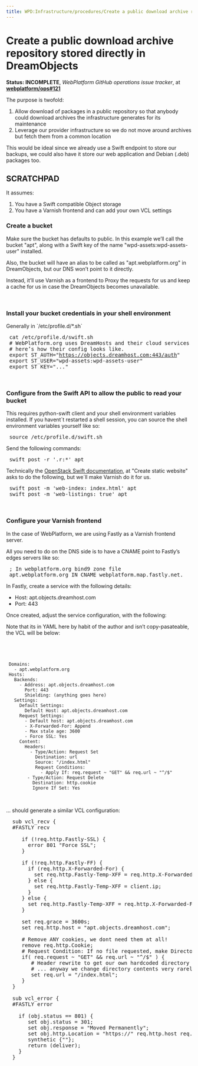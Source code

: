 ```yaml
---
title: WPD:Infrastructure/procedures/Create a public download archive repository stored directly in DreamObjects
---
```

<h1><span class="mw-headline" id="Create_a_public_download_archive_repository_stored_directly_in_DreamObjects">Create a public download archive repository stored directly in DreamObjects</span></h1>
<p><b>Status: INCOMPLETE</b>, <i>WebPlatform GitHub operations issue tracker</i>, at <b><a rel="nofollow" class="external text" href="https://github.com/webplatform/ops/issues/121">webplatform/ops#121</a></b>
</p><p>The purpose is twofold:
</p>
<ol><li> Allow download of packages in a public repository so that anybody could download archives the infrastructure generates for its maintenance</li>
<li> Leverage our provider infrastructure so we do not move around archives but fetch them from a common location</li></ol>
<p>This would be ideal since we already use a Swift endpoint to store our backups, we could also have it store our web application and Debian (.deb) packages too.
</p>
<h2><span class="mw-headline" id="SCRATCHPAD">SCRATCHPAD</span></h2>
<p>It assumes:
</p>
<ol><li> You have a Swift compatible Object storage</li>
<li> You have a Varnish frontend and can add your own VCL settings</li></ol>
<h3><span class="mw-headline" id="Create_a_bucket">Create a bucket</span></h3>
<p>Make sure the bucket has defaults to public.
In this example we’ll call the bucket "apt", along with a Swift key of the name "wpd-assets:wpd-assets-user" installed.
</p><p>Also, the bucket will have an alias to be called as "apt.webplatform.org" in DreamObjects, but our DNS won’t point to it directly.
</p><p>Instead, it’ll use Varnish as a frontend to Proxy the requests for us and keep a cache for us in case the DreamObjects becomes unavailable.
</p><p><br />
</p>
<h3><span class="mw-headline" id="Install_your_bucket_credentials_in_your_shell_environment">Install your bucket credentials in your shell environment</span></h3>
<p>Generally in `/etc/profile.d/*.sh`
</p>
<pre> cat /etc/profile.d/swift.sh
 # WebPlatform.org uses DreamHosts and their cloud services DreamObjects,
 # here’s how their config looks like.
 export ST_AUTH="<a rel="nofollow" class="external free" href="https://objects.dreamhost.com:443/auth">https://objects.dreamhost.com:443/auth</a>"
 export ST_USER="wpd-assets:wpd-assets-user"
 export ST_KEY="..."
</pre>
<p><br />
</p>
<h3><span class="mw-headline" id="Configure_from_the_Swift_API_to_allow_the_public_to_read_your_bucket">Configure from the Swift API to allow the public to read your bucket</span></h3>
<p>This requires python-swift client and your shell environment variables installed.
If you havent´t restarted a shell session, you can source the shell environment variables yourself like so:
</p>
<pre> source /etc/profile.d/swift.sh
</pre>
<p>Send the following commands:
</p>
<pre> swift post -r '.r:*' apt
</pre>
<p>Technically the <a rel="nofollow" class="external text" href="http://docs.openstack.org/user-guide/content/managing-openstack-object-storage-with-swift-cli.html">OpenStack Swift documentation</a>, at "Create static website" asks to do the following, but we´ll make Varnish do it for us.
</p>
<pre> swift post -m 'web-index: index.html' apt
 swift post -m 'web-listings: true' apt
</pre>
<p><br />
</p>
<h3><span class="mw-headline" id="Configure_your_Varnish_frontend">Configure your Varnish frontend</span></h3>
<p>In the case of WebPlatform, we are using Fastly as a Varnish frontend server.
</p><p>All you need to do on the DNS side is to have a CNAME point to Fastly’s edges servers like so:
</p>
<pre>&#160;; In webplatform.org bind9 zone file
 apt.webplatform.org IN CNAME webplatform.map.fastly.net.
</pre>
<p>In Fastly, create a service with the following details:
</p>
<ul><li> Host: apt.objects.dreamhost.com</li>
<li> Port: 443</li></ul>
<p>Once created, adjust the service configuration, with the following:
</p><p>Note that its in YAML here by habit of the author and isn’t copy-pasateable, the VCL will be below:
</p><p><code>
</p>
<pre> Domains:
   - apt.webplatform.org
 Hosts:
   Backends:
     - Address: apt.objects.dreamhost.com
       Port: 443
       Shielding: (anything goes here)
   Settings:
     Default Settings:
       Default Host: apt.objects.dreamhost.com
     Request Settings:
       - Default host: apt.objects.dreamhost.com
       - X-Forwarded-For: Append
       - Max stale age: 3600
       - Force SSL: Yes
     Content:
       Headers:
         - Type/Action: Request Set
           Destination: url
           Source: "/index.html"
           Request Conditions:
             - Apply If: req.request ~ "GET" &amp;&amp; req.url ~ "^/$"
        - Type/Action: Request Delete
          Destination: http.cookie
          Ignore If Set: Yes
 </code>
</pre>
<p><br />
... should generate a similar VCL configuration:
</p>
<div dir="ltr" class="mw-geshi mw-code mw-content-ltr"><div class="c source-c"><pre class="de1">  sub vcl_recv <span class="br0">&#123;</span>
  <span class="co2">#FASTLY recv</span>
&#160;
     <span class="kw1">if</span> <span class="br0">&#40;</span><span class="sy0">!</span>req.<span class="me1">http</span>.<span class="me1">Fastly</span><span class="sy0">-</span>SSL<span class="br0">&#41;</span> <span class="br0">&#123;</span>
       error <span class="nu0">801</span> <span class="st0">&quot;Force SSL&quot;</span><span class="sy0">;</span>
     <span class="br0">&#125;</span>
&#160;
     <span class="kw1">if</span> <span class="br0">&#40;</span><span class="sy0">!</span>req.<span class="me1">http</span>.<span class="me1">Fastly</span><span class="sy0">-</span>FF<span class="br0">&#41;</span> <span class="br0">&#123;</span>
       <span class="kw1">if</span> <span class="br0">&#40;</span>req.<span class="me1">http</span>.<span class="me1">X</span><span class="sy0">-</span>Forwarded<span class="sy0">-</span>For<span class="br0">&#41;</span> <span class="br0">&#123;</span>
         set req.<span class="me1">http</span>.<span class="me1">Fastly</span><span class="sy0">-</span>Temp<span class="sy0">-</span>XFF <span class="sy0">=</span> req.<span class="me1">http</span>.<span class="me1">X</span><span class="sy0">-</span>Forwarded<span class="sy0">-</span>For <span class="st0">&quot;, &quot;</span> client.<span class="me1">ip</span><span class="sy0">;</span>
       <span class="br0">&#125;</span> <span class="kw1">else</span> <span class="br0">&#123;</span>
         set req.<span class="me1">http</span>.<span class="me1">Fastly</span><span class="sy0">-</span>Temp<span class="sy0">-</span>XFF <span class="sy0">=</span> client.<span class="me1">ip</span><span class="sy0">;</span>
       <span class="br0">&#125;</span>
     <span class="br0">&#125;</span> <span class="kw1">else</span> <span class="br0">&#123;</span>
       set req.<span class="me1">http</span>.<span class="me1">Fastly</span><span class="sy0">-</span>Temp<span class="sy0">-</span>XFF <span class="sy0">=</span> req.<span class="me1">http</span>.<span class="me1">X</span><span class="sy0">-</span>Forwarded<span class="sy0">-</span>For<span class="sy0">;</span>
     <span class="br0">&#125;</span>
&#160;
     set req.<span class="me1">grace</span> <span class="sy0">=</span> 3600s<span class="sy0">;</span>
     set req.<span class="me1">http</span>.<span class="me1">host</span> <span class="sy0">=</span> <span class="st0">&quot;apt.objects.dreamhost.com&quot;</span><span class="sy0">;</span>
&#160;
     <span class="co2"># Remove ANY cookies, we dont need them at all!</span>
     <span class="kw3">remove</span> req.<span class="me1">http</span>.<span class="me1">Cookie</span><span class="sy0">;</span>
     <span class="co2"># Request Condition: If no file requested, make DirectoryIndex ish Prio: 10</span>
     <span class="kw1">if</span><span class="br0">&#40;</span> req.<span class="me1">request</span> ~ <span class="st0">&quot;GET&quot;</span> <span class="sy0">&amp;&amp;</span> req.<span class="me1">url</span> ~ <span class="st0">&quot;^/$&quot;</span> <span class="br0">&#41;</span> <span class="br0">&#123;</span>
        <span class="co2"># Header rewrite to get our own hardcoded directory index file.</span>
        <span class="co2"># ... anyway we change directory contents very rarely.</span>
        set req.<span class="me1">url</span> <span class="sy0">=</span> <span class="st0">&quot;/index.html&quot;</span><span class="sy0">;</span>
     <span class="br0">&#125;</span>
  <span class="br0">&#125;</span>
&#160;
  sub vcl_error <span class="br0">&#123;</span>
  <span class="co2">#FASTLY error</span>
&#160;
    <span class="kw1">if</span> <span class="br0">&#40;</span>obj.<span class="me1">status</span> <span class="sy0">==</span> <span class="nu0">801</span><span class="br0">&#41;</span> <span class="br0">&#123;</span>
       set obj.<span class="me1">status</span> <span class="sy0">=</span> <span class="nu0">301</span><span class="sy0">;</span>
       set obj.<span class="me1">response</span> <span class="sy0">=</span> <span class="st0">&quot;Moved Permanently&quot;</span><span class="sy0">;</span>
       set obj.<span class="me1">http</span>.<span class="me1">Location</span> <span class="sy0">=</span> <span class="st0">&quot;https://&quot;</span> req.<span class="me1">http</span>.<span class="me1">host</span> req.<span class="me1">url</span><span class="sy0">;</span>
       synthetic <span class="br0">&#123;</span><span class="st0">&quot;&quot;</span><span class="br0">&#125;</span><span class="sy0">;</span>
       <span class="kw1">return</span> <span class="br0">&#40;</span>deliver<span class="br0">&#41;</span><span class="sy0">;</span>
    <span class="br0">&#125;</span>
  <span class="br0">&#125;</span></pre></div></div>

<!-- 
NewPP limit report
CPU time usage: 0.037 seconds
Real time usage: 0.039 seconds
Preprocessor visited node count: 32/1000000
Preprocessor generated node count: 76/1000000
Post‐expand include size: 125/2097152 bytes
Template argument size: 6/2097152 bytes
Highest expansion depth: 2/40
Expensive parser function count: 0/100
-->

<!-- 
Transclusion expansion time report (%,ms,calls,template)
100.00%    5.081      1 - -total
100.00%    5.081      1 - Template:OperationsTask
-->

<!-- Saved in parser cache with key wpwiki:pcache:idhash:58625-0!*!*!!*!*!*!esi=1 and timestamp 20150731183436 and revision id 101109
 -->
